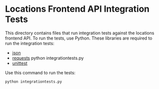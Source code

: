 # Locations Frontend API Integration Tests

This directory contains files that run integration tests against the locations frontend API. To run the tests, use Python. These libraries are required to run the integration tests:

* [json](https://docs.python.org/2/library/json.html)
* [requests](http://docs.python-requests.org/en/master/)
	python integrationtests.py
* [unittest](https://docs.python.org/2/library/unittest.html)

Use this command to run the tests:

	python integrationtests.py